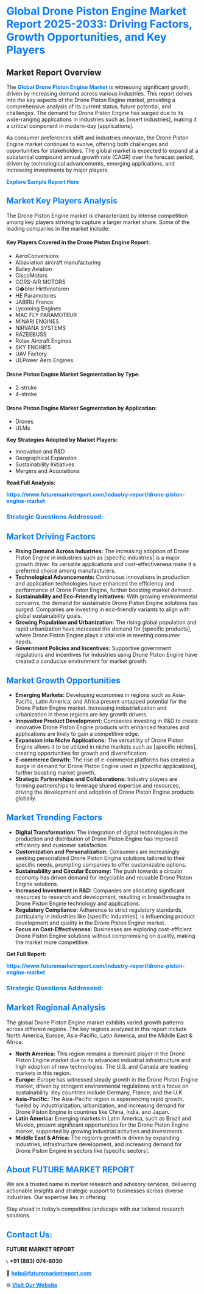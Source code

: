 <h1 style="color: #007BFF;">Global Drone Piston Engine Market Report 2025-2033: Driving Factors, Growth Opportunities, and Key Players</h1>

<section id="overview">
<h2>Market Report Overview</h2>
<p>The <a href="https://www.futuremarketreport.com/industry-report/drone-piston-engine-market" style="color: #007BFF; text-decoration: none;"><strong>Global Drone Piston Engine Market</strong></a> is witnessing significant growth, driven by increasing demand across various industries. This report delves into the key aspects of the Drone Piston Engine market, providing a comprehensive analysis of its current status, future potential, and challenges. The demand for Drone Piston Engine has surged due to its wide-ranging applications in industries such as [insert industries], making it a critical component in modern-day [applications].</p>
<p>As consumer preferences shift and industries innovate, the Drone Piston Engine market continues to evolve, offering both challenges and opportunities for stakeholders. The global market is expected to expand at a substantial compound annual growth rate (CAGR) over the forecast period, driven by technological advancements, emerging applications, and increasing investments by major players.</p>
</section>

<section id="overview">
<p><a href="https://www.futuremarketreport.com/request-sample/reportId=48811" style="color: #007BFF; text-decoration: none;"><strong>Explore Sample Report Here</strong></a></p>
</section>

<section id="key-players">
<h2 style="color: #007BFF;">Market Key Players Analysis</h2>
<p>The Drone Piston Engine market is characterized by intense competition among key players striving to capture a larger market share. Some of the leading companies in the market include:</p>
<h4>Key Players Covered in the Drone Piston Engine Report:</h4>
<ul><li>AeroConversions</li><li>Albaviation aircraft manufacturing</li><li>Bailey Aviation</li><li>CiscoMotors</li><li>CORS-AIR MOTORS</li><li>G�bler Hirthmotoren</li><li>HE Paramotores</li><li>JABIRU France</li><li>Lycoming Engines</li><li>MAC FLY PARAMOTEUR</li><li>MINARI ENGINES</li><li>NIRVANA SYSTEMS</li><li>RAZEEBUSS</li><li>Rotax Aircraft Engines</li><li>SKY ENGINES</li><li>UAV Factory</li><li>ULPower Aero Engines</li></ul>
<h4>Drone Piston Engine Market Segmentation by Type:</h4>
<ul><li>2-stroke</li><li>4-stroke</li></ul>

<h4>Drone Piston Engine Market Segmentation by Application:</h4>
<ul><li>Drones</li><li>ULMs</li></ul>
<p><strong>Key Strategies Adopted by Market Players:</strong></p>
<ul>
<li>Innovation and R&D</li>
<li>Geographical Expansion</li>
<li>Sustainability Initiatives</li>
<li>Mergers and Acquisitions</li>
</ul>
</section>

<section>
<p><strong>Read Full Analysis: </strong></p><a href="https://www.futuremarketreport.com/industry-report/drone-piston-engine-market" style="color: #007BFF; text-decoration: none;"><strong>https://www.futuremarketreport.com/industry-report/drone-piston-engine-market</strong></a>
<h3 style="color: #007BFF;">Strategic Questions Addressed:</h3>
</section>

<section id="driving-factors">
<h2 style="color: #007BFF;">Market Driving Factors</h2>
<ul>
<li><strong>Rising Demand Across Industries:</strong> The increasing adoption of Drone Piston Engine in industries such as [specific industries] is a major growth driver. Its versatile applications and cost-effectiveness make it a preferred choice among manufacturers.</li>
<li><strong>Technological Advancements:</strong> Continuous innovations in production and application technologies have enhanced the efficiency and performance of Drone Piston Engine, further boosting market demand.</li>
<li><strong>Sustainability and Eco-Friendly Initiatives:</strong> With growing environmental concerns, the demand for sustainable Drone Piston Engine solutions has surged. Companies are investing in eco-friendly variants to align with global sustainability goals.</li>
<li><strong>Growing Population and Urbanization:</strong> The rising global population and rapid urbanization have increased the demand for [specific products], where Drone Piston Engine plays a vital role in meeting consumer needs.</li>
<li><strong>Government Policies and Incentives:</strong> Supportive government regulations and incentives for industries using Drone Piston Engine have created a conducive environment for market growth.</li>
</ul>
</section>

<section id="growth-opportunities">
<h2 style="color: #007BFF;">Market Growth Opportunities</h2>
<ul>
<li><strong>Emerging Markets:</strong> Developing economies in regions such as Asia-Pacific, Latin America, and Africa present untapped potential for the Drone Piston Engine market. Increasing industrialization and urbanization in these regions are key growth drivers.</li>
<li><strong>Innovative Product Development:</strong> Companies investing in R&D to create innovative Drone Piston Engine products with enhanced features and applications are likely to gain a competitive edge.</li>
<li><strong>Expansion into Niche Applications:</strong> The versatility of Drone Piston Engine allows it to be utilized in niche markets such as [specific niches], creating opportunities for growth and diversification.</li>
<li><strong>E-commerce Growth:</strong> The rise of e-commerce platforms has created a surge in demand for Drone Piston Engine used in [specific applications], further boosting market growth.</li>
<li><strong>Strategic Partnerships and Collaborations:</strong> Industry players are forming partnerships to leverage shared expertise and resources, driving the development and adoption of Drone Piston Engine products globally.</li>
</ul>
</section>

<section id="trending-factors">
<h2 style="color: #007BFF;">Market Trending Factors</h2>
<ul>
<li><strong>Digital Transformation:</strong> The integration of digital technologies in the production and distribution of Drone Piston Engine has improved efficiency and customer satisfaction.</li>
<li><strong>Customization and Personalization:</strong> Consumers are increasingly seeking personalized Drone Piston Engine solutions tailored to their specific needs, prompting companies to offer customizable options.</li>
<li><strong>Sustainability and Circular Economy:</strong> The push towards a circular economy has driven demand for recyclable and reusable Drone Piston Engine solutions.</li>
<li><strong>Increased Investment in R&D:</strong> Companies are allocating significant resources to research and development, resulting in breakthroughs in Drone Piston Engine technology and applications.</li>
<li><strong>Regulatory Compliance:</strong> Adherence to strict regulatory standards, particularly in industries like [specific industries], is influencing product development and quality in the Drone Piston Engine market.</li>
<li><strong>Focus on Cost-Effectiveness:</strong> Businesses are exploring cost-efficient Drone Piston Engine solutions without compromising on quality, making the market more competitive.</li>
</ul>
</section>

<section>
<p><strong>Get Full Report: </strong></p><a href="https://www.futuremarketreport.com/industry-report/drone-piston-engine-market" style="color: #007BFF; text-decoration: none;"><strong>https://www.futuremarketreport.com/industry-report/drone-piston-engine-market</strong></a>
<h3 style="color: #007BFF;">Strategic Questions Addressed:</h3>
</section>


<section id="regional-analysis">
<h2 style="color: #007BFF;">Market Regional Analysis</h2>
<p>The global Drone Piston Engine market exhibits varied growth patterns across different regions. The key regions analyzed in this report include North America, Europe, Asia-Pacific, Latin America, and the Middle East & Africa:</p>
<ul>
<li><strong>North America:</strong> This region remains a dominant player in the Drone Piston Engine market due to its advanced industrial infrastructure and high adoption of new technologies. The U.S. and Canada are leading markets in this region.</li>
<li><strong>Europe:</strong> Europe has witnessed steady growth in the Drone Piston Engine market, driven by stringent environmental regulations and a focus on sustainability. Key countries include Germany, France, and the U.K.</li>
<li><strong>Asia-Pacific:</strong> The Asia-Pacific region is experiencing rapid growth, fueled by industrialization, urbanization, and increasing demand for Drone Piston Engine in countries like China, India, and Japan.</li>
<li><strong>Latin America:</strong> Emerging markets in Latin America, such as Brazil and Mexico, present significant opportunities for the Drone Piston Engine market, supported by growing industrial activities and investments.</li>
<li><strong>Middle East & Africa:</strong> The region’s growth is driven by expanding industries, infrastructure development, and increasing demand for Drone Piston Engine in sectors like [specific sectors].</li>
</ul>
</section>

<footer>
<h2 style="color: #007BFF;">About FUTURE MARKET REPORT</h2>
<p>We are a trusted name in market research and advisory services, delivering actionable insights and strategic support to businesses across diverse industries. Our expertise lies in offering:</p>

<p>Stay ahead in today’s competitive landscape with our tailored research solutions.</p>

<h2 style="color: #007BFF;">Contact Us:</h2>
<p><strong>FUTURE MARKET REPORT</strong></p>
<p>📞 <strong>+91 (883) 074-8030</strong></p>
<p>📧 <strong><a href="mailto:help@futuremarketreport.com" style="color: #007BFF;">help@futuremarketreport.com</a></strong></p>
<p>🌐 <strong><a href="https://www.futuremarketreport.com/" style="color: #007BFF;">Visit Our Website</a></strong></p>
</footer>